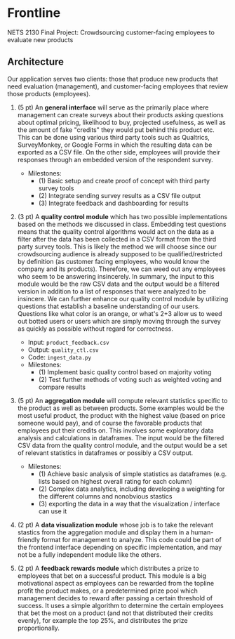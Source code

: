 # Frontline
NETS 2130 Final Project: Crowdsourcing customer-facing employees to evaluate new products

## Architecture
Our application serves two clients: those that produce new products that need evaluation (management), and customer-facing employees that review those products (employees).

1) (5 pt) An **general interface** will serve as the primarily place where management can create surveys about their products asking questions about optimal pricing, likelihood to buy, projected usefulness, as well as the amount of fake "credits" they would put behind this product etc. This can be done using various third party tools such as Qualtrics, SurveyMonkey, or Google Forms in which the resulting data can be exported as a CSV file. On the other side, employees will provide their responses through an embedded version of the respondent survey.
   - Milestones:
     - (1) Basic setup and create proof of concept with third party survey tools
     - (2) Integrate sending survey results as a CSV file output
     - (3) Integrate feedback and dashboarding for results

3) (3 pt) A **quality control module** which has two possible implementations based on the methods we discussed in class. Embedding test questions means that the quality control algorithms would act on the data as a filter after the data has been collected in a CSV format from the third party survey tools. This is likely the method we will choose since our crowdsourcing audience is already supposed to be qualified/restricted by definition (as customer facing employees, who would know the company and its products). Therefore, we can weed out any employees who seem to be answering insincerely. In summary, the input to this module would be the raw CSV data and the output would be a filtered version in addition to a list of responses that were analyzed to be insincere. We can further enhance our quality control module by utilizing questions that establish a baseline understanding of our users. Questions like what color is an orange, or what's 2+3 allow us to weed out botted users or users which are simply moving through the survey as quickly as possible without regard for correctness.
   - Input: `product_feedback.csv`
   - Output: `quality_ctl.csv`
   - Code: `ingest_data.py`
   - Milestones:
     - (1) Implement basic quality control based on majority voting
     - (2) Test further methods of voting such as weighted voting and compare results

5) (5 pt) An **aggregation module** will compute relevant statistics specific to the product as well as between products. Some examples would be the most useful product, the product with the highest value (based on price someone would pay), and of course the favorable products that employees put their credits on. This involves some exploratory data analysis and calculations in dataframes. The input would be the filtered CSV data from the quality control module, and the output would be a set of relevant statistics in dataframes or possibly a CSV output.
    - Milestones:
      - (1) Achieve basic analysis of simple statistics as dataframes (e.g. lists based on highest overall rating for each column)
      - (2) Complex data analytics, including developing a weighting for the different columns and nonobvious stastics
      - (3) exporting the data in a way that the visualization / interface can use it
  

7) (2 pt) A **data visualization module** whose job is to take the relevant stastics from the aggregation module and display them in a human-friendly format for management to analyze. This code could be part of the frontend interface depending on specific implementation, and may not be a fully independent module like the others.

8) (2 pt) A **feedback rewards module** which distributes a prize to employees that bet on a successful product. This module is a big motivational aspect as employees can be rewarded from the topline profit the product makes, or a predetermined prize pool which management decides to reward after passing a certain threshold of success. It uses a simple algorithm to determine the certain employees that bet the most on a product (and not that distributed their credits evenly), for example the top 25%, and distributes the prize proportionally. 

